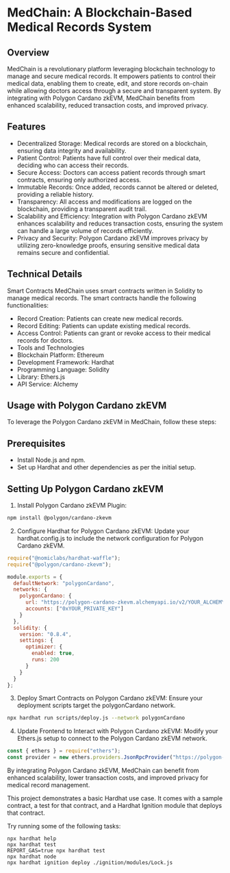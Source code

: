 # MedChain: A Blockchain-Based Medical Records System
## Overview 
MedChain is a revolutionary platform leveraging blockchain technology to manage and secure medical records. It empowers patients to control their medical data, enabling them to create, edit, and store records on-chain while allowing doctors access through a secure and transparent system. By integrating with Polygon Cardano zkEVM, MedChain benefits from enhanced scalability, reduced transaction costs, and improved privacy.

## Features
- Decentralized Storage: Medical records are stored on a blockchain, ensuring data integrity and availability.
- Patient Control: Patients have full control over their medical data, deciding who can access their records.
- Secure Access: Doctors can access patient records through smart contracts, ensuring only authorized access.
- Immutable Records: Once added, records cannot be altered or deleted, providing a reliable history.
- Transparency: All access and modifications are logged on the blockchain, providing a transparent audit trail.
- Scalability and Efficiency: Integration with Polygon Cardano zkEVM enhances scalability and reduces transaction costs, ensuring the system can handle a large volume of records efficiently.
- Privacy and Security: Polygon Cardano zkEVM improves privacy by utilizing zero-knowledge proofs, ensuring sensitive medical data remains secure and confidential.

## Technical Details

Smart Contracts
MedChain uses smart contracts written in Solidity to manage medical records. The smart contracts handle the following functionalities:

- Record Creation: Patients can create new medical records.
- Record Editing: Patients can update existing medical records.
- Access Control: Patients can grant or revoke access to their medical records for doctors.
- Tools and Technologies
- Blockchain Platform: Ethereum
- Development Framework: Hardhat
- Programming Language: Solidity
- Library: Ethers.js
- API Service: Alchemy

## Usage with Polygon Cardano zkEVM
To leverage the Polygon Cardano zkEVM in MedChain, follow these steps:

## Prerequisites
- Install Node.js and npm.
- Set up Hardhat and other dependencies as per the initial setup.
## Setting Up Polygon Cardano zkEVM
1. Install Polygon Cardano zkEVM Plugin:

```sh
npm install @polygon/cardano-zkevm
```
2. Configure Hardhat for Polygon Cardano zkEVM:
Update your hardhat.config.js to include the network configuration for Polygon Cardano zkEVM.

```javascript
require("@nomiclabs/hardhat-waffle");
require("@polygon/cardano-zkevm");

module.exports = {
  defaultNetwork: "polygonCardano",
  networks: {
    polygonCardano: {
      url: "https://polygon-cardano-zkevm.alchemyapi.io/v2/YOUR_ALCHEMY_API_KEY",
      accounts: ["0xYOUR_PRIVATE_KEY"]
    }
  },
  solidity: {
    version: "0.8.4",
    settings: {
      optimizer: {
        enabled: true,
        runs: 200
      }
    }
  }
};
```
3. Deploy Smart Contracts on Polygon Cardano zkEVM:
Ensure your deployment scripts target the polygonCardano network.

```sh
npx hardhat run scripts/deploy.js --network polygonCardano
```
4. Update Frontend to Interact with Polygon Cardano zkEVM:
Modify your Ethers.js setup to connect to the Polygon Cardano zkEVM network.

```javascript
const { ethers } = require("ethers");
const provider = new ethers.providers.JsonRpcProvider("https://polygon-cardano-zkevm.alchemyapi.io/v2/YOUR_ALCHEMY_API_KEY");
```

By integrating Polygon Cardano zkEVM, MedChain can benefit from enhanced scalability, lower transaction costs, and improved privacy for medical record management.

This project demonstrates a basic Hardhat use case. It comes with a sample contract, a test for that contract, and a Hardhat Ignition module that deploys that contract.

Try running some of the following tasks:

```shell
npx hardhat help
npx hardhat test
REPORT_GAS=true npx hardhat test
npx hardhat node
npx hardhat ignition deploy ./ignition/modules/Lock.js
```
